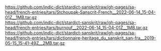 https://github.com/indic-dict/stardict-sanskrit/raw/gh-pages/sa-head/french-entries/tars/Stchoupak-Sanscrit-French__2022-06-14_15-04-01Z__1MB.tar.gz  
https://github.com/indic-dict/stardict-sanskrit/raw/gh-pages/sa-head/french-entries/tars/burnouf__2022-06-14_15-04-01Z__1MB.tar.gz  
https://github.com/indic-dict/stardict-sanskrit/raw/gh-pages/sa-head/french-entries/tars/dictionnaire-heritage_du_sanskrit_san-fra__2019-05-15_15-41-49Z__2MB.tar.gz  
